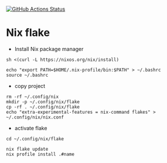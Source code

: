 [![GitHub Actions Status](https://github.com/wind-02/nix_flake/actions/workflows/flake.yml/badge.svg)](https://github.com/wind-02/nix_flake/actions/workflows/flake.yml)

# Nix flake
- Install Nix package manager
```
sh <(curl -L https://nixos.org/nix/install)

echo "export PATH=$HOME/.nix-profile/bin:$PATH" > ~/.bashrc
source ~/.bashrc
```

- copy project
```
rm -rf ~/.config/nix
mkdir -p ~/.config/nix/flake
cp -rf . ~/.config/nix/flake
echo "extra-experimental-features = nix-command flakes" > ~/.config/nix/nix.conf
```

- activate flake
```
cd ~/.config/nix/flake

nix flake update
nix profile install .#name
```
